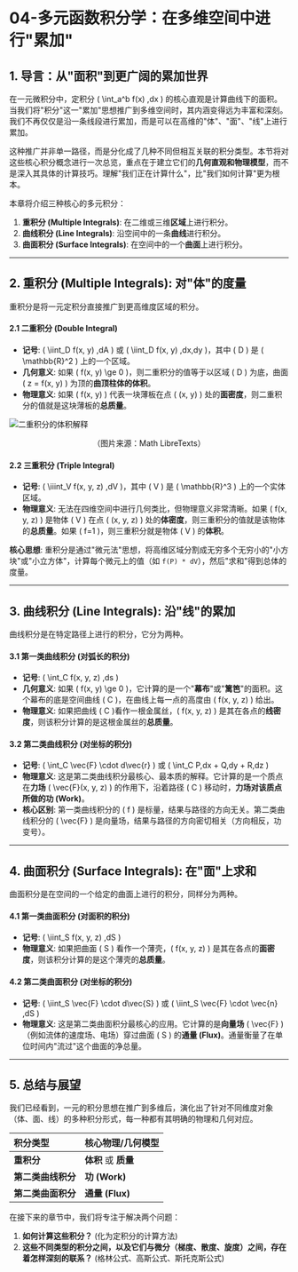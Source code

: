 # 04-多元函数积分学：在多维空间中进行"累加"

## 1. 导言：从"面积"到更广阔的累加世界

在一元微积分中，定积分 \( \int_a^b f(x) \,dx \) 的核心直观是计算曲线下的面积。当我们将"积分"这一"累加"思想推广到多维空间时，其内涵变得远为丰富和深刻。我们不再仅仅是沿一条线段进行累加，而是可以在高维的"体"、"面"、"线"上进行累加。

这种推广并非单一路径，而是分化成了几种不同但相互关联的积分类型。本节将对这些核心积分概念进行一次总览，重点在于建立它们的**几何直观和物理模型**，而不是深入其具体的计算技巧。理解"我们正在计算什么"，比"我们如何计算"更为根本。

本章将介绍三种核心的多元积分：

1. **重积分 (Multiple Integrals)**: 在二维或三维**区域**上进行积分。
2. **曲线积分 (Line Integrals)**: 沿空间中的一条**曲线**进行积分。
3. **曲面积分 (Surface Integrals)**: 在空间中的一个**曲面**上进行积分。

---

## 2. 重积分 (Multiple Integrals): 对"体"的度量

重积分是将一元定积分直接推广到更高维度区域的积分。

#### 2.1 二重积分 (Double Integral)

- **记号**: \( \iint_D f(x, y) \,dA \) 或 \( \iint_D f(x, y) \,dx\,dy \)，其中 \( D \) 是 \( \mathbb{R}^2 \) 上的一个区域。
- **几何意义**: 如果 \( f(x, y) \ge 0 \)，则二重积分的值等于以区域 \( D \) 为底，曲面 \( z = f(x, y) \) 为顶的**曲顶柱体的体积**。
- **物理意义**: 如果 \( f(x, y) \) 代表一块薄板在点 \( (x, y) \) 处的**面密度**，则二重积分的值就是这块薄板的**总质量**。

![二重积分的体积解释](https://math.libretexts.org/@api/deki/files/7858/5.2.1.jpeg?revision=1&size=bestfit&width=458&height=363)
<center>（图片来源：Math LibreTexts）</center>

#### 2.2 三重积分 (Triple Integral)

- **记号**: \( \iiint_V f(x, y, z) \,dV \)，其中 \( V \) 是 \( \mathbb{R}^3 \) 上的一个实体区域。
- **物理意义**: 无法在四维空间中进行几何类比，但物理意义非常清晰。如果 \( f(x, y, z) \) 是物体 \( V \) 在点 \( (x, y, z) \) 处的**体密度**，则三重积分的值就是该物体的**总质量**。如果 \( f=1 \)，则三重积分就是物体 \( V \) 的**体积**。

**核心思想**: 重积分是通过"微元法"思想，将高维区域分割成无穷多个无穷小的"小方块"或"小立方体"，计算每个微元上的值（如 `f(P) * dV`），然后"求和"得到总体的度量。

---

## 3. 曲线积分 (Line Integrals): 沿"线"的累加

曲线积分是在特定路径上进行的积分，它分为两种。

#### 3.1 第一类曲线积分 (对弧长的积分)

- **记号**: \( \int_C f(x, y, z) \,ds \)
- **几何意义**: 如果 \( f(x, y) \ge 0 \)，它计算的是一个"**幕布**"或"**篱笆**"的面积。这个幕布的底是空间曲线 \( C \)，在曲线上每一点的高度由 \( f(x, y, z) \) 给出。
- **物理意义**: 如果把曲线 \( C \)看作一根金属丝，\( f(x, y, z) \) 是其在各点的**线密度**，则该积分计算的是这根金属丝的**总质量**。

#### 3.2 第二类曲线积分 (对坐标的积分)

- **记号**: \( \int_C \vec{F} \cdot d\vec{r} \) 或 \( \int_C P\,dx + Q\,dy + R\,dz \)
- **物理意义**: 这是第二类曲线积分最核心、最本质的解释。它计算的是一个质点在**力场** \( \vec{F}(x, y, z) \) 的作用下，沿着路径 \( C \) 移动时，**力场对该质点所做的功 (Work)**。
- **核心区别**: 第一类曲线积分的 \( f \) 是标量，结果与路径的方向无关。第二类曲线积分的 \( \vec{F} \) 是向量场，结果与路径的方向密切相关（方向相反，功变号）。

---

## 4. 曲面积分 (Surface Integrals): 在"面"上求和

曲面积分是在空间的一个给定的曲面上进行的积分，同样分为两种。

#### 4.1 第一类曲面积分 (对面积的积分)

- **记号**: \( \iint_S f(x, y, z) \,dS \)
- **物理意义**: 如果把曲面 \( S \) 看作一个薄壳，\( f(x, y, z) \) 是其在各点的**面密度**，则该积分计算的是这个薄壳的**总质量**。

#### 4.2 第二类曲面积分 (对坐标的积分)

- **记号**: \( \iint_S \vec{F} \cdot d\vec{S} \) 或 \( \iint_S \vec{F} \cdot \vec{n} \,dS \)
- **物理意义**: 这是第二类曲面积分最核心的应用。它计算的是**向量场** \( \vec{F} \)（例如流体的速度场、电场）穿过曲面 \( S \) 的**通量 (Flux)**。通量衡量了在单位时间内"流过"这个曲面的净总量。

---

## 5. 总结与展望

我们已经看到，一元的积分思想在推广到多维后，演化出了针对不同维度对象（体、面、线）的多种积分形式，每一种都有其明确的物理和几何对应。

| 积分类型 | 核心物理/几何模型 |
| :--- | :--- |
| **重积分** | **体积** 或 **质量** |
| **第二类曲线积分** | **功 (Work)** |
| **第二类曲面积分** | **通量 (Flux)** |

在接下来的章节中，我们将专注于解决两个问题：

1. **如何计算这些积分？** (化为定积分的计算方法)
2. **这些不同类型的积分之间，以及它们与微分（梯度、散度、旋度）之间，存在着怎样深刻的联系？** (格林公式、高斯公式、斯托克斯公式)
